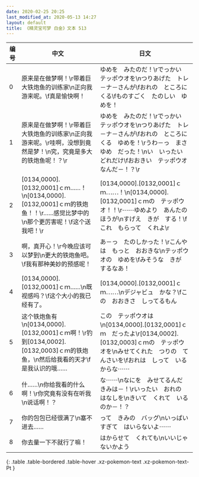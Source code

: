```yaml
---
date: 2020-02-25 20:25
last_modified_at: 2020-05-13 14:27
layout: default
title: 《精灵宝可梦 白金》文本 513
---
```

| 编号 | 中文 | 日文 |
| ---- | ---- | ---- |
| 0 | 原来是在做梦啊！\r带着巨大铁炮鱼的训练家\n正向我游来呢。\f真是愉快啊！ | ゆめを　みたのだ！\rでっかい　テッポウオを\nつりあげた　トレ－ナ－さんが\fおれの　ところに　くる\fものすごく　たのしい　ゆめを！ |
| 1 | 原来是在做梦啊！\r带着巨大铁炮鱼的训练家\n正向我游来呢。\r哇啊，没想到竟然是梦！\n究，究竟是多大的铁炮鱼呢！？\r | ゆめを　みたのだ！\rでっかい　テッポウオを\nつりあげた　トレ－ナ－さんが\fおれの　ところに　くる　ゆめを！\rうわ－っ　まさゆめ　だった！\nい　いったい　どれだけ\fおおきい　テッポウオ　なんだ－！？\r |
| 2 | [0134,0000].[0132,0001]ｃｍ……！\n[0134,0000].[0132,0001]ｃｍ的铁炮鱼！！\r……感觉比梦中的\n那个更厉害呢！\f这个送我吧！\r | [0134,0000].[0132,0001]ｃｍ⋯⋯！\n[0134,0000].[0132,0001]ｃｍの　テッポウオ！！\r⋯⋯ゆめより　あんたの　ほうが\nすげえ　きが　する！\fこれ　もらって　くれよ\r |
| 3 | 啊，真开心！\r今晚应该可以梦到\n更大的铁炮鱼吧。\f我有那种美妙的预感呢！ | あ－っ　たのしかった！\rこんやは　もっと　おおきな\nテッポウオの　ゆめを\fみそうな　きが　するなあ！ |
| 4 | [0134,0000].[0132,0001]ｃｍ……\n既视感吗？\f这个大小的我已经有了。 | [0134,0000].[0132,0001]ｃｍ⋯⋯\nデジャビュ　かな？\fこの　おおきさ　しってるもん |
| 5 | 这个铁炮鱼有\n[0134,0000].[0132,0001]ｃｍ啊！\r钓到[0134,0002].[0132,0003]ｃｍ的铁炮鱼，\n然后给我看的天才\f是我认识的哦…… | この　テッポウオは\n[0134,0000].[0132,0001]ｃｍ　だったよ\r[0134,0002].[0132,0003]ｃｍの　テッポウオを\nみせてくれた　つりの　てんさいを\fおれは　しって　いるからな⋯⋯ |
| 6 | 什……\n你给我看的什么啊！\r你究竟有没有在听我\n说话啊！？ | な⋯⋯\nなにを　みせてるんだ　きみは－！\rいったい　おれの　はなしを\nきいて　くれて　いるのか－！？ |
| 7 | 你的包包已经很满了\n塞不进去…… | って　きみの　バッグ\nいっぱいすぎて　はいらないよ⋯⋯ |
| 8 | 你去量一下不就行了嘛！ | はからせて　くれても\nいいじゃないかよう |
{: .table .table-bordered .table-hover .xz-pokemon-text .xz-pokemon-text-Pt }